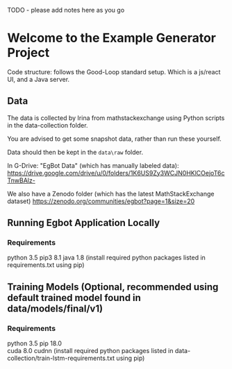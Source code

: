 TODO - please add notes here as you go

# Welcome to the Example Generator Project

Code structure: follows the Good-Loop standard setup. Which is a js/react UI, and a Java server.

## Data

The data is collected by Irina from mathstackexchange using Python scripts in the data-collection folder.

You are advised to get some snapshot data, rather than run these yourself.

Data should then be kept in the `data\raw` folder.

In G-Drive: "EgBot Data" (which has manually labeled data):
https://drive.google.com/drive/u/0/folders/1K6US9Zy3WCJN0HKlCOejoT6cTnwBAlz-

We also have a Zenodo folder (which has the latest MathStackExchange dataset)
https://zenodo.org/communities/egbot?page=1&size=20

## Running Egbot Application Locally

### Requirements
python 3.5
pip3 8.1
java 1.8
(install required python packages listed in requirements.txt using pip)

## Training Models (Optional, recommended using default trained model found in data/models/final/v1)

### Requirements
python 3.5
pip 18.0                   
cuda 8.0
cudnn
(install required python packages listed in data-collection/train-lstm-requirements.txt using pip)

